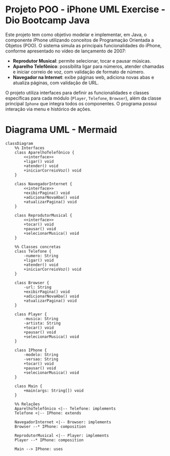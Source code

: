 
# Projeto POO - iPhone UML Exercise - Dio Bootcamp Java

Este projeto tem como objetivo modelar e implementar, em Java, o componente iPhone utilizando conceitos de Programação Orientada a Objetos (POO). O sistema simula as principais funcionalidades do iPhone, conforme apresentado no vídeo de lançamento de 2007:

- **Reprodutor Musical**: permite selecionar, tocar e pausar músicas.
- **Aparelho Telefônico**: possibilita ligar para números, atender chamadas e iniciar correio de voz, com validação de formato de número.
- **Navegador na Internet**: exibe páginas web, adiciona novas abas e atualiza páginas, com validação de URL.

O projeto utiliza interfaces para definir as funcionalidades e classes específicas para cada módulo (`Player`, `Telefone`, `Browser`), além da classe principal `Iphone` que integra todos os componentes. O programa possui interação via menu e histórico de ações.

# Diagrama UML - Mermaid
```mermaid
classDiagram
    %% Interfaces
    class AparelhoTelefônico {
        <<interface>>
        +ligar() void
        +atender() void
        +iniciarCorreioVoz() void
    }

    class NavegadorInternet {
        <<interface>>
        +exibirPagina() void
        +adicionarNovaAba() void
        +atualizarPagina() void
    }

    class ReprodutorMusical {
        <<interface>>
        +tocar() void
        +pausar() void
        +selecionarMusica() void
    }

    %% Classes concretas
    class Telefone {
        -numero: String
        +ligar() void
        +atender() void
        +iniciarCorreioVoz() void
    }

    class Browser {
        -url: String
        +exibirPagina() void
        +adicionarNovaAba() void
        +atualizarPagina() void
    }

    class Player {
        -musica: String
        -artista: String
        +tocar() void
        +pausar() void
        +selecionarMusica() void
    }

    class IPhone {
        -modelo: String
        -versao: String
        +tocar() void
        +pausar() void
        +selecionarMusica() void
    }

    class Main {
        +main(args: String[]) void
    }

    %% Relações
    AparelhoTelefônico <|-- Telefone: implements
    Telefone <|-- IPhone: extends
    
    NavegadorInternet <|-- Browser: implements
    Browser --* IPhone: composition
    
    ReprodutorMusical <|-- Player: implements
    Player --* IPhone: composition
    
    Main --> IPhone: uses
```
